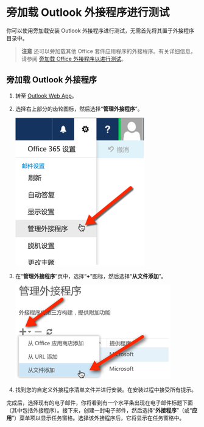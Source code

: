 
# <a name="sideload-outlook-add-ins-for-testing"></a>旁加载 Outlook 外接程序进行测试

你可以使用旁加载安装 Outlook 外接程序进行测试，无需首先将其置于外接程序目录中。

 >**注意**  还可以旁加载其他 Office 套件应用程序的外接程序。有关详细信息，请参阅 [旁加载 Office 外接程序以进行测试](create-a-network-shared-folder-catalog-for-task-pane-and-content-add-ins.md)。


## <a name="to-sideload-outlook-add-ins"></a>旁加载 Outlook 外接程序


1. 转至 [Outlook Web App](https://outlook.office365.com)。
    
2. 选择右上部分的齿轮图标，然后选择“**管理外接程序**”。
    
    ![指向“管理外接程序”选项的 Outlook Web App 屏幕截图](../../images/cd83b62e-94e7-4010-ad49-150fcc0a3dd4.PNG)

3. 在“**管理外接程序**”页中，选择“**+**”图标，然后选择“**从文件添加**”。
    
    ![指向“从文件添加”选项的“管理外接程序”屏幕截图](../../images/c0161290-c65a-45d2-9fc7-b54283e13e6f.PNG)

4. 找到您的自定义外接程序清单文件并进行安装。在安装过程中接受所有提示。
    
完成后，选择现有的电子邮件，你将看到有一个水平条出现在电子邮件标题下面（其中包括外接程序）。接下来，创建一封电子邮件，然后选择“**外接程序**”（或“**应用**”）菜单项以显示任务窗格。选择该外接程序后，它将显示在任务窗格中。


    
